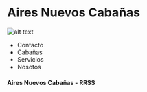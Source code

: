 
# Aires Nuevos Cabañas
![alt text](http://www.patagoniaencantada.com.ar/templates/patagoniaencantada/images/pagina/home/mosaic_1.jpg)
- Contacto
- Cabañas
- Servicios
- Nosotos
#### **Aires Nuevos Cabañas - RRSS**
